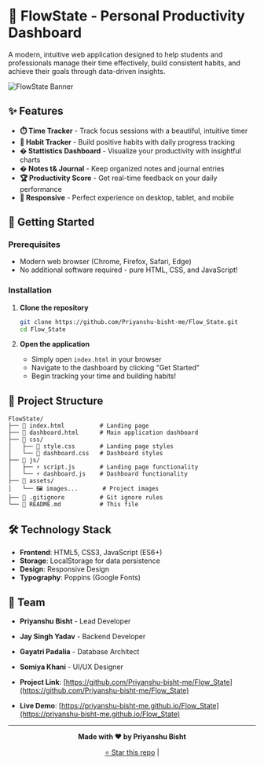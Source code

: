 # 🚀 FlowState - Personal Productivity Dashboard

A modern, intuitive web application designed to help students and professionals manage their time effectively, build consistent habits, and achieve their goals through data-driven insights.

![FlowState Banner](https://img.shields.io/badge/FlowState-Productivity%20Dashboard-667eea?style=for-the-badge)

## ✨ Features

- **⏱️ Time Tracker** - Track focus sessions with a beautiful, intuitive timer
- **📅 Habit Tracker** - Build positive habits with daily progress tracking
- **� Stattistics Dashboard** - Visualize your productivity with insightful charts
- **� Notes t& Journal** - Keep organized notes and journal entries
- **🏆 Productivity Score** - Get real-time feedback on your daily performance
- **📱 Responsive** - Perfect experience on desktop, tablet, and mobile

## 🚀 Getting Started

### Prerequisites
- Modern web browser (Chrome, Firefox, Safari, Edge)
- No additional software required - pure HTML, CSS, and JavaScript!

### Installation

1. **Clone the repository**
   ```bash
   git clone https://github.com/Priyanshu-bisht-me/Flow_State.git
   cd Flow_State
   ```

2. **Open the application**
   - Simply open `index.html` in your browser
   - Navigate to the dashboard by clicking "Get Started"
   - Begin tracking your time and building habits!

## 📁 Project Structure

```
FlowState/
├── 📄 index.html          # Landing page
├── 📄 dashboard.html      # Main application dashboard
├── 📁 css/
│   ├── 🎨 style.css       # Landing page styles
│   └── 🎨 dashboard.css   # Dashboard styles
├── 📁 js/
│   ├── ⚡ script.js       # Landing page functionality
│   └── ⚡ dashboard.js    # Dashboard functionality
├── 📁 assets/
│   └── 🖼️ images...       # Project images
├── 📄 .gitignore          # Git ignore rules
└── 📄 README.md           # This file
```

## 🛠️ Technology Stack

- **Frontend**: HTML5, CSS3, JavaScript (ES6+)
- **Storage**: LocalStorage for data persistence
- **Design**: Responsive Design
- **Typography**: Poppins (Google Fonts)

## 👥 Team

- **Priyanshu Bisht** - Lead Developer
- **Jay Singh Yadav** - Backend Developer  
- **Gayatri Padalia** - Database Architect
- **Somiya Khani** - UI/UX Designer



- **Project Link**: [https://github.com/Priyanshu-bisht-me/Flow_State](https://github.com/Priyanshu-bisht-me/Flow_State)
- **Live Demo**: [https://priyanshu-bisht-me.github.io/Flow_State](https://priyanshu-bisht-me.github.io/Flow_State)

---

<div align="center">

**Made with ❤️ by Priyanshu Bisht**

[⭐ Star this repo](https://github.com/Priyanshu-bisht-me/Flow_State) |
</div>